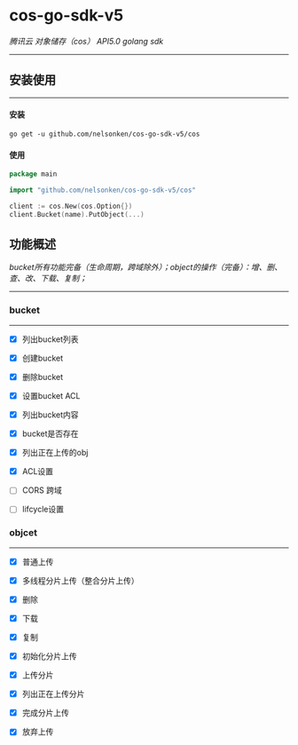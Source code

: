 # cos-go-sdk-v5 

*腾讯云 对象储存（cos） API5.0 golang sdk*

---

## 安装使用

---

#### 安装

```shell
go get -u github.com/nelsonken/cos-go-sdk-v5/cos
```

#### 使用

```go
package main

import "github.com/nelsonken/cos-go-sdk-v5/cos"

client := cos.New(cos.Option{})
client.Bucket(name).PutObject(...)

```

## 功能概述

*bucket所有功能完备（生命周期，跨域除外）；object的操作（完备）：增、删、查、改、下载、复制；*

---

### bucket

---

- [x] 列出bucket列表
- [x] 创建bucket
- [x] 删除bucket
- [x] 设置bucket ACL
- [x] 列出bucket内容
- [x] bucket是否存在
- [x] 列出正在上传的obj
- [x] ACL设置
- [ ] CORS 跨域
- [ ] lifcycle设置 


### objcet

---

- [x] 普通上传
- [x] 多线程分片上传（整合分片上传）
- [x] 删除
- [x] 下载
- [x] 复制
- [x] 初始化分片上传
- [x] 上传分片
- [x] 列出正在上传分片
- [x] 完成分片上传
- [x] 放弃上传


    


